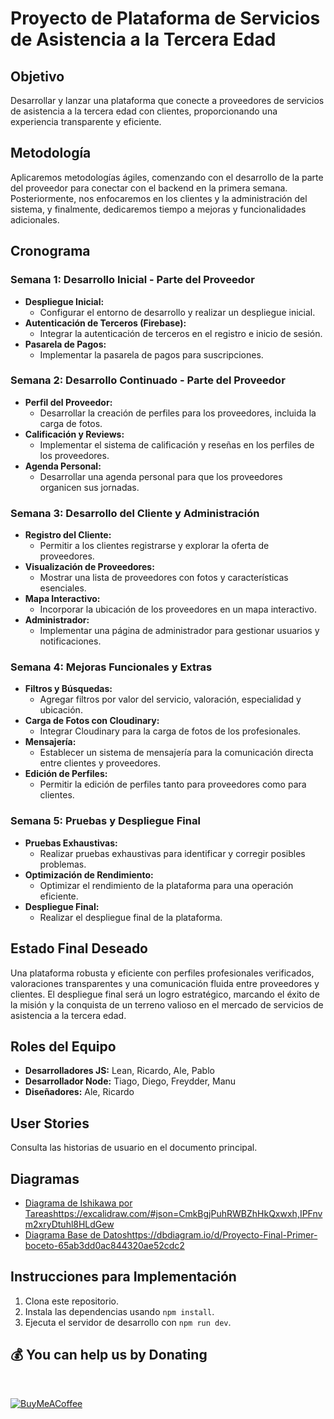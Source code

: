 # Proyecto de Plataforma de Servicios de Asistencia a la Tercera Edad

## Objetivo
Desarrollar y lanzar una plataforma que conecte a proveedores de servicios de asistencia a la tercera edad con clientes, proporcionando una experiencia transparente y eficiente.

## Metodología
Aplicaremos metodologías ágiles, comenzando con el desarrollo de la parte del proveedor para conectar con el backend en la primera semana. Posteriormente, nos enfocaremos en los clientes y la administración del sistema, y finalmente, dedicaremos tiempo a mejoras y funcionalidades adicionales.

## Cronograma

### Semana 1: Desarrollo Inicial - Parte del Proveedor
- **Despliegue Inicial:**
  - Configurar el entorno de desarrollo y realizar un despliegue inicial.
- **Autenticación de Terceros (Firebase):**
  - Integrar la autenticación de terceros en el registro e inicio de sesión.
- **Pasarela de Pagos:**
  - Implementar la pasarela de pagos para suscripciones.

### Semana 2: Desarrollo Continuado - Parte del Proveedor
- **Perfil del Proveedor:**
  - Desarrollar la creación de perfiles para los proveedores, incluida la carga de fotos.
- **Calificación y Reviews:**
  - Implementar el sistema de calificación y reseñas en los perfiles de los proveedores.
- **Agenda Personal:**
  - Desarrollar una agenda personal para que los proveedores organicen sus jornadas.

### Semana 3: Desarrollo del Cliente y Administración
- **Registro del Cliente:**
  - Permitir a los clientes registrarse y explorar la oferta de proveedores.
- **Visualización de Proveedores:**
  - Mostrar una lista de proveedores con fotos y características esenciales.
- **Mapa Interactivo:**
  - Incorporar la ubicación de los proveedores en un mapa interactivo.
- **Administrador:**
  - Implementar una página de administrador para gestionar usuarios y notificaciones.

### Semana 4: Mejoras Funcionales y Extras
- **Filtros y Búsquedas:**
  - Agregar filtros por valor del servicio, valoración, especialidad y ubicación.
- **Carga de Fotos con Cloudinary:**
  - Integrar Cloudinary para la carga de fotos de los profesionales.
- **Mensajería:**
  - Establecer un sistema de mensajería para la comunicación directa entre clientes y proveedores.
- **Edición de Perfiles:**
  - Permitir la edición de perfiles tanto para proveedores como para clientes.

### Semana 5: Pruebas y Despliegue Final
- **Pruebas Exhaustivas:**
  - Realizar pruebas exhaustivas para identificar y corregir posibles problemas.
- **Optimización de Rendimiento:**
  - Optimizar el rendimiento de la plataforma para una operación eficiente.
- **Despliegue Final:**
  - Realizar el despliegue final de la plataforma.

## Estado Final Deseado
Una plataforma robusta y eficiente con perfiles profesionales verificados, valoraciones transparentes y una comunicación fluida entre proveedores y clientes. El despliegue final será un logro estratégico, marcando el éxito de la misión y la conquista de un terreno valioso en el mercado de servicios de asistencia a la tercera edad.

## Roles del Equipo
- **Desarrolladores JS:** Lean, Ricardo, Ale, Pablo
- **Desarrollador Node:** Tiago, Diego, Freydder, Manu
- **Diseñadores:** Ale, Ricardo

## User Stories
Consulta las historias de usuario en el documento principal.

## Diagramas
- [Diagrama de Ishikawa por Tareas](diagrama)https://excalidraw.com/#json=CmkBgjPuhRWBZhHkQxwxh,IPFnvm2xryDtuhl8HLdGew
- [Diagrama Base de Datos](diagrama)https://dbdiagram.io/d/Proyecto-Final-Primer-boceto-65ab3dd0ac844320ae52cdc2

## Instrucciones para Implementación
1. Clona este repositorio.
2. Instala las dependencias usando `npm install`.
3. Ejecuta el servidor de desarrollo con `npm run dev`.


## 💰 You can help us by Donating

<br/>
 
  [![BuyMeACoffee](https://img.buymeacoffee.com/button-api/?text=Buymeacoffee&emoji=&slug=codingstella&button_colour=FFDD00&font_colour=000000&font_family=Comic&outline_colour=000000&coffee_colour=ffffff)](https://www.buymeacoffee.com/pablobesler)


